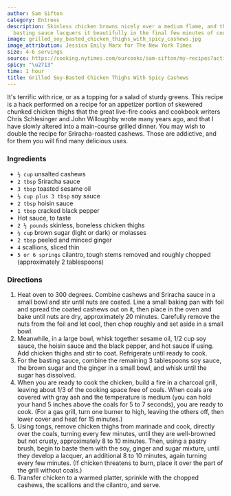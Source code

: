 ```yaml
---
author: Sam Sifton
category: Entrees
description: Skinless chicken browns nicely over a medium flame, and the sugary soy
  basting sauce lacquers it beautifully in the final few minutes of cooking.
image: grilled_soy_basted_chicken_thighs_with_spicy_cashews.jpg
image_attribution: Jessica Emily Marx for The New York Times
size: 4-6 servings
source: https://cooking.nytimes.com/ourcooks/sam-sifton/my-recipes?action=click&module=byline&region=recipe%20page
spicy: "\u2713"
time: 1 hour
title: Grilled Soy-Basted Chicken Thighs With Spicy Cashews
---
```


It's terrific with rice, or as a topping for a salad of sturdy greens. This recipe is a hack performed on a recipe for an appetizer portion of skewered chunked chicken thighs that the great live-fire cooks and cookbook writers Chris Schlesinger and John Willoughby wrote many years ago, and that I have slowly altered into a main-course grilled dinner. You may wish to double the recipe for Sriracha-roasted cashews. Those are addictive, and for them you will find many delicious uses.

### Ingredients

* `½ cup` unsalted cashews 
* `2 tbsp` Sriracha sauce 
* `3 tbsp` toasted sesame oil 
* `½ cup plus 3 tbsp` soy sauce 
* `2 tbsp` hoisin sauce 
* `1 tbsp` cracked black pepper 
* Hot sauce, to taste 
* `2 ½ pounds` skinless, boneless chicken thighs 
* `¼ cup` brown sugar (light or dark) or molasses 
* `2 tbsp` peeled and minced ginger 
* `4` scallions, sliced thin 
* `5 or 6 springs` cilantro, tough stems removed and roughly chopped (approximately 2 tablespoons)

### Directions

1. Heat oven to 300 degrees. Combine cashews and Sriracha sauce in a small bowl and stir until nuts are coated. Line a small baking pan with foil and spread the coated cashews out on it, then place in the oven and bake until nuts are dry, approximately 20 minutes. Carefully remove the nuts from the foil and let cool, then chop roughly and set aside in a small bowl.
2. Meanwhile, in a large bowl, whisk together sesame oil, 1/2 cup soy sauce, the hoisin sauce and the black pepper, and hot sauce if using. Add chicken thighs and stir to coat. Refrigerate until ready to cook.
3. For the basting sauce, combine the remaining 3 tablespoons soy sauce, the brown sugar and the ginger in a small bowl, and whisk until the sugar has dissolved.
4. When you are ready to cook the chicken, build a fire in a charcoal grill, leaving about 1/3 of the cooking space free of coals. When coals are covered with gray ash and the temperature is medium (you can hold your hand 5 inches above the coals for 5 to 7 seconds), you are ready to cook. (For a gas grill, turn one burner to high, leaving the others off, then lower cover and heat for 15 minutes.)
5. Using tongs, remove chicken thighs from marinade and cook, directly over the coals, turning every few minutes, until they are well-browned but not crusty, approximately 8 to 10 minutes. Then, using a pastry brush, begin to baste them with the soy, ginger and sugar mixture, until they develop a lacquer, an additional 8 to 10 minutes, again turning every few minutes. (If chicken threatens to burn, place it over the part of the grill without coals.)
6. Transfer chicken to a warmed platter, sprinkle with the chopped cashews, the scallions and the cilantro, and serve.